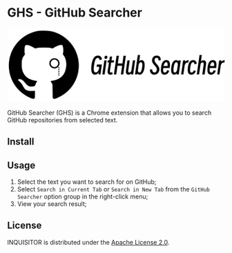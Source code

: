 # GHS - GitHub Searcher

![GHS](images/GHS.png)

GitHub Searcher (GHS) is a Chrome extension that allows you to search GitHub repositories from selected text.

## Install



## Usage

1. Select the text you want to search for on GitHub;
2. Select `Search in Current Tab` or `Search in New Tab` from the `GitHub Searcher` option group in the right-click menu;
3. View your search result;

## License

INQUISITOR is distributed under the [Apache License 2.0](./LICENSE).
